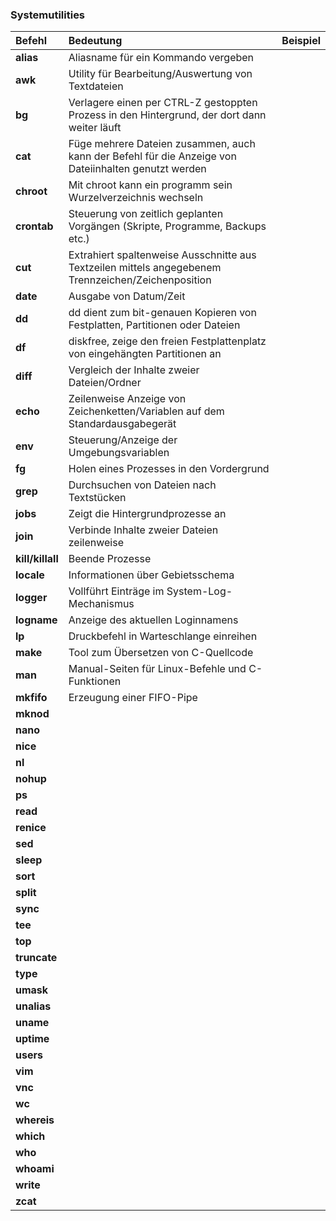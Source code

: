 ### Systemutilities

| Befehl | Bedeutung | Beispiel |
| :--- | :--- | :--- |
| **alias** | Aliasname für ein Kommando vergeben |  |
| **awk** | Utility für Bearbeitung/Auswertung von Textdateien |  |
| **bg** | Verlagere einen per CTRL-Z gestoppten Prozess in den Hintergrund, der dort dann weiter läuft |  |
| **cat** | Füge mehrere Dateien zusammen, auch kann der Befehl für die Anzeige von Dateiinhalten genutzt werden |  |
| **chroot** | Mit chroot kann ein programm sein Wurzelverzeichnis wechseln |  |
| **crontab** | Steuerung von zeitlich geplanten Vorgängen \(Skripte, Programme, Backups etc.\) |  |
| **cut** | Extrahiert spaltenweise Ausschnitte aus Textzeilen mittels angegebenem Trennzeichen/Zeichenposition |  |
| **date** | Ausgabe von Datum/Zeit |  |
| **dd** | dd dient zum bit-genauen Kopieren von Festplatten, Partitionen oder Dateien |  |
| **df** | diskfree, zeige den freien Festplattenplatz von eingehängten Partitionen an |  |
| **diff** | Vergleich der Inhalte zweier Dateien/Ordner |  |
| **echo** | Zeilenweise Anzeige von Zeichenketten/Variablen auf dem Standardausgabegerät |  |
| **env** | Steuerung/Anzeige der Umgebungsvariablen |  |
| **fg** | Holen eines Prozesses in den Vordergrund |  |
| **grep** | Durchsuchen von Dateien nach Textstücken |  |
| **jobs** | Zeigt die Hintergrundprozesse an |  |
| **join** | Verbinde Inhalte zweier Dateien zeilenweise |  |
| **kill/killall** | Beende Prozesse |  |
| **locale** | Informationen über Gebietsschema |  |
| **logger** | Vollführt Einträge im System-Log-Mechanismus |  |
| **logname** | Anzeige des aktuellen Loginnamens |  |
| **lp** | Druckbefehl in Warteschlange einreihen |  |
| **make** | Tool zum Übersetzen von C-Quellcode |  |
| **man** | Manual-Seiten für Linux-Befehle und C-Funktionen |  |
| **mkfifo** | Erzeugung einer FIFO-Pipe |  |
| **mknod** |  |  |
| **nano** |  |  |
| **nice** |  |  |
| **nl** |  |  |
| **nohup** |  |  |
| **ps** |  |  |
| **read** |  |  |
| **renice** |  |  |
| **sed** |  |  |
| **sleep** |  |  |
| **sort** |  |  |
| **split** |  |  |
| **sync** |  |  |
| **tee** |  |  |
| **top** |  |  |
| **truncate** |  |  |
| **type** |  |  |
| **umask** |  |  |
| **unalias** |  |  |
| **uname** |  |  |
| **uptime** |  |  |
| **users** |  |  |
| **vim** |  |  |
| **vnc** |  |  |
| **wc** |  |  |
| **whereis** |  |  |
| **which** |  |  |
| **who** |  |  |
| **whoami** |  |  |
| **write** |  |  |
| **zcat** |  |  |




